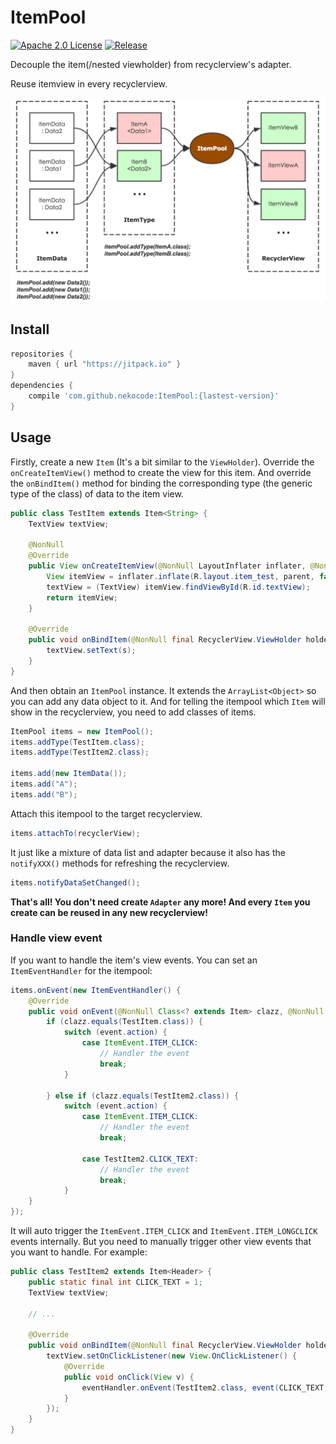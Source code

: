 # ItemPool
[![Apache 2.0 License](https://img.shields.io/badge/license-Apache%202.0-blue.svg?style=flat)](http://www.apache.org/licenses/LICENSE-2.0.html) [![Release](https://jitpack.io/v/nekocode/ItemPool.svg)](https://jitpack.io/#nekocode/ItemPool)

Decouple the item(/nested viewholder) from recyclerview's adapter. 

Reuse itemview in every recyclerview.

![description](art/description.png)

## Install

```gradle
repositories {
    maven { url "https://jitpack.io" }
}
dependencies {
    compile 'com.github.nekocode:ItemPool:{lastest-version}'
}
```

## Usage

Firstly, create a new `Item` (It's a bit similar to the `ViewHolder`). Override the `onCreateItemView()` method to create the view for this item. And override the `onBindItem()` method for binding the corresponding type (the generic type of the class) of data to the item view.

```java
public class TestItem extends Item<String> {
    TextView textView;

    @NonNull
    @Override
    public View onCreateItemView(@NonNull LayoutInflater inflater, @NonNull ViewGroup parent) {
        View itemView = inflater.inflate(R.layout.item_test, parent, false);
        textView = (TextView) itemView.findViewById(R.id.textView);
        return itemView;
    }

    @Override
    public void onBindItem(@NonNull final RecyclerView.ViewHolder holder, @NonNull String s, ItemEventHandler eventHandler) {
        textView.setText(s);
    }
}
```

And then obtain an `ItemPool` instance. It extends the `ArrayList<Object>` so you can add any data object to it. And for telling the itempool which `Item` will show in the recyclerview, you need to add classes of items.

```java
ItemPool items = new ItemPool();
items.addType(TestItem.class);
items.addType(TestItem2.class);

items.add(new ItemData());
items.add("A");
items.add("B");
```

Attach this itempool to the target recyclerview.

```java
items.attachTo(recyclerView);
```

It just like a mixture of data list and adapter because it also has the `notifyXXX()` methods for refreshing the recyclerview.

```java
items.notifyDataSetChanged();
```

**That's all! You don't need create `Adapter` any more! And every `Item` you create can be reused in any new recyclerview!**

### Handle view event

If you want to handle the item's view events. You can set an `ItemEventHandler` for the itempool:

```java
items.onEvent(new ItemEventHandler() {
    @Override
    public void onEvent(@NonNull Class<? extends Item> clazz, @NonNull ItemEvent event) {
        if (clazz.equals(TestItem.class)) {
            switch (event.action) {
                case ItemEvent.ITEM_CLICK:
                    // Handler the event
                    break;
            }

        } else if (clazz.equals(TestItem2.class)) {
            switch (event.action) {
                case ItemEvent.ITEM_CLICK:
                    // Handler the event
                    break;

                case TestItem2.CLICK_TEXT:
                    // Handler the event
                    break;
            }
    }
});
```

It will auto trigger the `ItemEvent.ITEM_CLICK` and `ItemEvent.ITEM_LONGCLICK` events internally. But you need to manually trigger other view events that you want to handle. For example:

```java
public class TestItem2 extends Item<Header> {
    public static final int CLICK_TEXT = 1;
    TextView textView;

    // ...

    @Override
    public void onBindItem(@NonNull final RecyclerView.ViewHolder holder, @NonNull Header header, final ItemEventHandler eventHandler) {
        textView.setOnClickListener(new View.OnClickListener() {
            @Override
            public void onClick(View v) {
                eventHandler.onEvent(TestItem2.class, event(CLICK_TEXT, null));
            }
        });
    }
}
```
